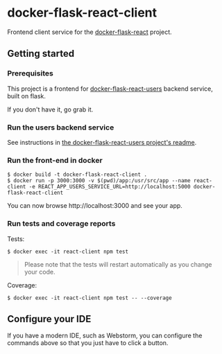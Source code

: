 # docker-flask-react-client

Frontend client service for the [docker-flask-react](https://github.com/iyp-uk/docker-flask-react) project.

## Getting started

### Prerequisites

This project is a frontend for [docker-flask-react-users](https://github.com/iyp-uk/docker-flask-react-users) backend service, built on flask.

If you don't have it, go grab it.
 
### Run the users backend service
 
See instructions in [the docker-flask-react-users project's readme](https://github.com/iyp-uk/docker-flask-react-users/blob/master/README.md).

### Run the front-end in docker

```console
$ docker build -t docker-flask-react-client .
$ docker run -p 3000:3000 -v $(pwd)/app:/usr/src/app --name react-client -e REACT_APP_USERS_SERVICE_URL=http://localhost:5000 docker-flask-react-client  
```
You can now browse http://localhost:3000 and see your app.

### Run tests and coverage reports

Tests:
```console
$ docker exec -it react-client npm test
```
> Please note that the tests will restart automatically as you change your code.

Coverage:
```console
$ docker exec -it react-client npm test -- --coverage
```

## Configure your IDE

If you have a modern IDE, such as Webstorm, you can configure the commands above so that you just have to click a button.
